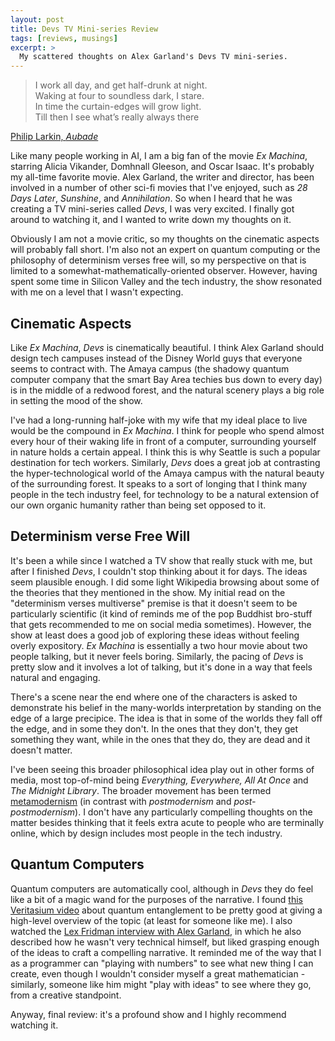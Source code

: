 ```yaml
---
layout: post
title: Devs TV Mini-series Review
tags: [reviews, musings]
excerpt: >
  My scattered thoughts on Alex Garland's Devs TV mini-series.
---
```


> I work all day, and get half-drunk at night.<br/>
> Waking at four to soundless dark, I stare.<br/>
> In time the curtain-edges will grow light.<br/>
> Till then I see what’s really always there

[Philip Larkin, _Aubade_](https://www.poetryfoundation.org/poems/48422/aubade-56d229a6e2f07)

Like many people working in AI, I am a big fan of the movie _Ex Machina_, starring Alicia Vikander, Domhnall Gleeson, and Oscar Isaac. It's probably my all-time favorite movie. Alex Garland, the writer and director, has been involved in a number of other sci-fi movies that I've enjoyed, such as _28 Days Later_, _Sunshine_, and _Annihilation_. So when I heard that he was creating a TV mini-series called _Devs_, I was very excited. I finally got around to watching it, and I wanted to write down my thoughts on it.

Obviously I am not a movie critic, so my thoughts on the cinematic aspects will probably fall short. I'm also not an expert on quantum computing or the philosophy of determinism verses free will, so my perspective on that is limited to a somewhat-mathematically-oriented observer. However, having spent some time in Silicon Valley and the tech industry, the show resonated with me on a level that I wasn't expecting.

## Cinematic Aspects

Like _Ex Machina_, _Devs_ is cinematically beautiful. I think Alex Garland should design tech campuses instead of the Disney World guys that everyone seems to contract with. The Amaya campus (the shadowy quantum computer company that the smart Bay Area techies bus down to every day) is in the middle of a redwood forest, and the natural scenery plays a big role in setting the mood of the show.

I've had a long-running half-joke with my wife that my ideal place to live would be the compound in _Ex Machina_. I think for people who spend almost every hour of their waking life in front of a computer, surrounding yourself in nature holds a certain appeal. I think this is why Seattle is such a popular destination for tech workers. Similarly, _Devs_ does a great job at contrasting the hyper-technological world of the Amaya campus with the natural beauty of the surrounding forest. It speaks to a sort of longing that I think many people in the tech industry feel, for technology to be a natural extension of our own organic humanity rather than being set opposed to it.

## Determinism verse Free Will

It's been a while since I watched a TV show that really stuck with me, but after I finished _Devs_, I couldn't stop thinking about it for days. The ideas seem plausible enough. I did some light Wikipedia browsing about some of the theories that they mentioned in the show. My initial read on the "determinism verses multiverse" premise is that it doesn't seem to be particularly scientific (it kind of reminds me of the pop Buddhist bro-stuff that gets recommended to me on social media sometimes). However, the show at least does a good job of exploring these ideas without feeling overly expository. _Ex Machina_ is essentially a two hour movie about two people talking, but it never feels boring. Similarly, the pacing of _Devs_ is pretty slow and it involves a lot of talking, but it's done in a way that feels natural and engaging.

There's a scene near the end where one of the characters is asked to demonstrate his belief in the many-worlds interpretation by standing on the edge of a large precipice. The idea is that in some of the worlds they fall off the edge, and in some they don't. In the ones that they don't, they get something they want, while in the ones that they do, they are dead and it doesn't matter.

I've been seeing this broader philosophical idea play out in other forms of media, most top-of-mind being _Everything, Everywhere, All At Once_ and _The Midnight Library_. The broader movement has been termed [metamodernism](https://en.wikipedia.org/wiki/Metamodernism) (in contrast with _postmodernism_ and _post-postmodernism_). I don't have any particularly compelling thoughts on the matter besides thinking that it feels extra acute to people who are terminally online, which by design includes most people in the tech industry.

## Quantum Computers

Quantum computers are automatically cool, although in _Devs_ they do feel like a bit of a magic wand for the purposes of the narrative. I found [this Veritasium video](https://www.youtube.com/watch?v=ZuvK-od647c) about quantum entanglement to be pretty good at giving a high-level overview of the topic (at least for someone like me). I also watched the [Lex Fridman interview with Alex Garland](https://www.youtube.com/watch?v=gU-mkuMU428), in which he also described how he wasn't very technical himself, but liked grasping enough of the ideas to craft a compelling narrative. It reminded me of the way that I as a programmer can "playing with numbers" to see what new thing I can create, even though I wouldn't consider myself a great mathematician - similarly, someone like him might "play with ideas" to see where they go, from a creative standpoint.

Anyway, final review: it's a profound show and I highly recommend watching it.
